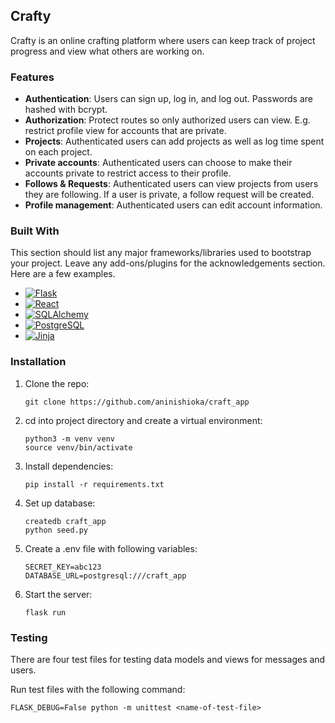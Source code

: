 <!-- ABOUT THE PROJECT -->
## Crafty

<!-- [![Product Name Screen Shot][product-screenshot]](https://example.com) -->

Crafty is an online crafting platform where users can keep track of project progress and view what others are working on.

### Features
* __Authentication__: Users can sign up, log in, and log out. Passwords are hashed with bcrypt.
* __Authorization__: Protect routes so only authorized users can view. E.g. restrict profile view for accounts that are private.
* __Projects__: Authenticated users can add projects as well as log time spent on each project.
* __Private accounts__: Authenticated users can choose to make their accounts private to restrict access to their profile.
* __Follows & Requests__: Authenticated users can view projects from users they are following. If a user is private, a follow request will be created.
* __Profile management__: Authenticated users can edit account information.


### Built With

This section should list any major frameworks/libraries used to bootstrap your project. Leave any add-ons/plugins for the acknowledgements section. Here are a few examples.

* [![Flask][Flask.com]][Flask-url]
* [![React][React.js]][React-url]
* [![SQLAlchemy][SQLAlchemy.com]][SQLAlchemy-url]
* [![PostgreSQL][PostgreSQL.com]][PostgreSQL-url]
* [![Jinja][Jinja.com]][Jinja-url]



<!-- SET UP -->
### Installation

1. Clone the repo:
   ```
   git clone https://github.com/aninishioka/craft_app
   ```
2. cd into project directory and create a virtual environment:
   ```
   python3 -m venv venv
   source venv/bin/activate
   ```
3. Install dependencies:
   ```
   pip install -r requirements.txt
   ```
 4. Set up database:
    ```
    createdb craft_app
    python seed.py
    ```
5. Create a .env file with following variables:
    ```
    SECRET_KEY=abc123
    DATABASE_URL=postgresql:///craft_app
    ```
6. Start the server:
    ```
    flask run
    ```



<!-- TESTING EXAMPLES -->
### Testing

There are four test files for testing data models and views for messages and users.

Run test files with the following command:

```
FLASK_DEBUG=False python -m unittest <name-of-test-file>
```



<!-- MARKDOWN LINKS & IMAGES -->
<!-- https://www.markdownguide.org/basic-syntax/#reference-style-links -->
[contributors-shield]: https://img.shields.io/github/contributors/othneildrew/Best-README-Template.svg?style=for-the-badge
[contributors-url]: https://github.com/othneildrew/Best-README-Template/graphs/contributors
[forks-shield]: https://img.shields.io/github/forks/othneildrew/Best-README-Template.svg?style=for-the-badge
[forks-url]: https://github.com/othneildrew/Best-README-Template/network/members
[stars-shield]: https://img.shields.io/github/stars/othneildrew/Best-README-Template.svg?style=for-the-badge
[stars-url]: https://github.com/othneildrew/Best-README-Template/stargazers
[issues-shield]: https://img.shields.io/github/issues/othneildrew/Best-README-Template.svg?style=for-the-badge
[issues-url]: https://github.com/othneildrew/Best-README-Template/issues
[license-shield]: https://img.shields.io/github/license/othneildrew/Best-README-Template.svg?style=for-the-badge
[license-url]: https://github.com/othneildrew/Best-README-Template/blob/master/LICENSE.txt
[linkedin-shield]: https://img.shields.io/badge/-LinkedIn-black.svg?style=for-the-badge&logo=linkedin&colorB=555
[linkedin-url]: https://linkedin.com/in/othneildrew
[product-screenshot]: images/screenshot.png
[React.js]: https://img.shields.io/badge/React-20232A?style=for-the-badge&logo=react&logoColor=61DAFB
[React-url]: https://reactjs.org/
[Bootstrap.com]: https://img.shields.io/badge/Bootstrap-563D7C?style=for-the-badge&logo=bootstrap&logoColor=white
[Bootstrap-url]: https://getbootstrap.com
[Flask.com]: https://img.shields.io/badge/Flask-000000?style=for-the-badge&logo=flask&logoColor=white
[Flask-url]: https://flask.palletsprojects.com/en/3.0.x/
[PostgreSQL.com]: https://img.shields.io/badge/PostgreSQL-4169E1?style=for-the-badge&logo=postgresql&logoColor=white
[PostgreSQL-url]: https://www.postgresql.org/
[SQLAlchemy.com]: https://img.shields.io/badge/SQLAlchemy-D71F00?style=for-the-badge&logo=sqlalchemy&logoColor=white
[SQLAlchemy-url]: https://www.sqlalchemy.org/
[Jinja.com]: https://img.shields.io/badge/Jinja-B41717?style=for-the-badge&logo=jinja&logoColor=white
[Jinja-url]: https://jinja.palletsprojects.com/en/3.1.x/
